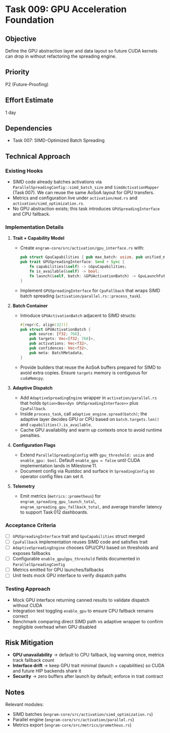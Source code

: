 # Task 009: GPU Acceleration Foundation

## Objective
Define the GPU abstraction layer and data layout so future CUDA kernels can drop in without refactoring the spreading engine.

## Priority
P2 (Future-Proofing)

## Effort Estimate
1 day

## Dependencies
- Task 007: SIMD-Optimized Batch Spreading

## Technical Approach

### Existing Hooks
- SIMD code already batches activations via `ParallelSpreadingConfig::simd_batch_size` and `SimdActivationMapper` (Task 007). We can reuse the same AoSoA layout for GPU transfers.
- Metrics and configuration live under `activation/mod.rs` and `activation/simd_optimization.rs`.
- No GPU abstraction exists; this task introduces `GPUSpreadingInterface` and CPU fallback.

### Implementation Details
1. **Trait + Capability Model**
   - Create `engram-core/src/activation/gpu_interface.rs` with:
     ```rust
     pub struct GpuCapabilities { pub max_batch: usize, pub unified_memory: bool, pub device_name: String }
     pub trait GPUSpreadingInterface: Send + Sync {
         fn capabilities(&self) -> &GpuCapabilities;
         fn is_available(&self) -> bool;
         fn launch(&self, batch: &GPUActivationBatch) -> GpuLaunchFuture;
     }
     ```
   - Implement `GPUSpreadingInterface` for `CpuFallback` that wraps SIMD batch spreading (`activation/parallel.rs::process_task`).

2. **Batch Container**
   - Introduce `GPUActivationBatch` adjacent to SIMD structs:
     ```rust
     #[repr(C, align(32))]
     pub struct GPUActivationBatch {
         pub source: [f32; 768],
         pub targets: Vec<[f32; 768]>,
         pub activations: Vec<f32>,
         pub confidences: Vec<f32>,
         pub meta: BatchMetadata,
     }
     ```
   - Provide builders that reuse the AoSoA buffers prepared for SIMD to avoid extra copies. Ensure `targets` memory is contiguous for `cudaMemcpy`.

3. **Adaptive Dispatch**
   - Add `AdaptiveSpreadingEngine` wrapper in `activation/parallel.rs` that holds `Option<Box<dyn GPUSpreadingInterface>>` plus `CpuFallback`.
   - Inside `process_task`, call `adaptive_engine.spread(batch)`; the adaptive layer decides GPU or CPU based on `batch.targets.len()` and `capabilities().is_available`.
   - Cache GPU availability and warm up contexts once to avoid runtime penalties.

4. **Configuration Flags**
   - Extend `ParallelSpreadingConfig` with `gpu_threshold: usize` and `enable_gpu: bool`. Default `enable_gpu = false` until CUDA implementation lands in Milestone 11.
   - Document config via Rustdoc and surface in `SpreadingConfig` so operator config files can set it.

5. **Telemetry**
   - Emit metrics (`metrics::prometheus`) for `engram_spreading_gpu_launch_total`, `engram_spreading_gpu_fallback_total`, and average transfer latency to support Task 012 dashboards.

### Acceptance Criteria
- [ ] `GPUSpreadingInterface` trait and `GpuCapabilities` struct merged
- [ ] `CpuFallback` implementation reuses SIMD code and satisfies trait
- [ ] `AdaptiveSpreadingEngine` chooses GPU/CPU based on thresholds and exposes fallbacks
- [ ] Configurable `enable_gpu`/`gpu_threshold` fields documented in `ParallelSpreadingConfig`
- [ ] Metrics emitted for GPU launches/fallbacks
- [ ] Unit tests mock GPU interface to verify dispatch paths

### Testing Approach
- Mock GPU interface returning canned results to validate dispatch without CUDA
- Integration test toggling `enable_gpu` to ensure CPU fallback remains correct
- Benchmark comparing direct SIMD path vs adaptive wrapper to confirm negligible overhead when GPU disabled

## Risk Mitigation
- **GPU unavailability** → default to CPU fallback, log warning once, metrics track fallback count
- **Interface drift** → keep GPU trait minimal (launch + capabilities) so CUDA and future HIP backends share it
- **Security** → zero buffers after launch by default; enforce in trait contract

## Notes
Relevant modules:
- SIMD batches (`engram-core/src/activation/simd_optimization.rs`)
- Parallel engine (`engram-core/src/activation/parallel.rs`)
- Metrics export (`engram-core/src/metrics/prometheus.rs`)
